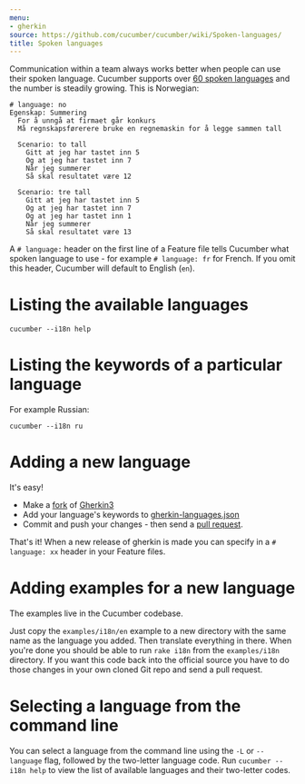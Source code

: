 ```yaml
---
menu:
- gherkin
source: https://github.com/cucumber/cucumber/wiki/Spoken-languages/
title: Spoken languages
---
```


Communication within a team always works better when people can use their spoken language. Cucumber supports over [60 spoken languages](https://github.com/cucumber/cucumber/blob/master/gherkin/gherkin-languages.json) and the number is steadily growing. This is Norwegian:

```gherkin
# language: no
Egenskap: Summering
  For å unngå at firmaet går konkurs
  Må regnskapsførerere bruke en regnemaskin for å legge sammen tall

  Scenario: to tall
    Gitt at jeg har tastet inn 5
    Og at jeg har tastet inn 7
    Når jeg summerer
    Så skal resultatet være 12

  Scenario: tre tall
    Gitt at jeg har tastet inn 5
    Og at jeg har tastet inn 7
    Og at jeg har tastet inn 1
    Når jeg summerer
    Så skal resultatet være 13
```

A `# language:` header on the first line of a Feature file tells Cucumber what spoken language to use - for example `# language: fr` for French. If you omit this header, Cucumber will default to English (`en`).

# Listing the available languages

```
cucumber --i18n help
```

# Listing the keywords of a particular language

For example Russian:

```
cucumber --i18n ru
```

# Adding a new language

It's easy!

- Make a [fork](https://help.github.com/articles/fork-a-repo/) of [Gherkin3](https://github.com/cucumber/gherkin3)
- Add your language's keywords to [gherkin-languages.json](https://github.com/cucumber/cucumber/blob/master/gherkin/gherkin-languages.json)
- Commit and push your changes - then send a [pull request](https://help.github.com/articles/using-pull-requests/).

That's it! When a new release of gherkin is made you can specify in a `# language: xx` header in your Feature files.

# Adding examples for a new language

The examples live in the Cucumber codebase.

Just copy the `examples/i18n/en` example to a new directory with the same name as the language you added. Then translate everything in there. When you're done you should be able to run `rake i18n` from the `examples/i18n` directory. If you want this code back into the official source you have to do those changes in your own cloned Git repo and send a pull request.

# Selecting a language from the command line

You can select a language from the command line using the `-L` or `--language` flag, followed by the two-letter language code. Run `cucumber --i18n help` to view the list of available languages and their two-letter codes.
